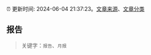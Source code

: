 :alarm_clock: 更新时间: 2024-06-04 21:37:23。[文章来源](/README.md)、[文章分类](/TAGS.md)

## 报告


> 关键字：`报告`、`月报`



